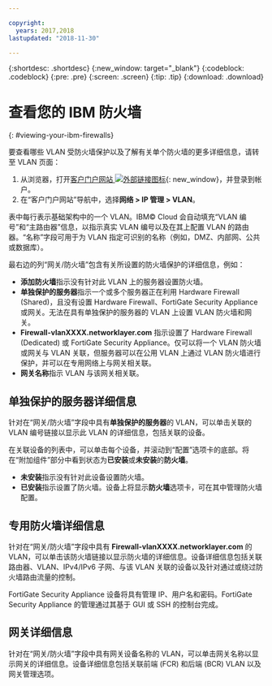```yaml
---

copyright:
  years: 2017,2018
lastupdated: "2018-11-30"

---
```


{:shortdesc: .shortdesc}
{:new_window: target="_blank"}
{:codeblock: .codeblock}
{:pre: .pre}
{:screen: .screen}
{:tip: .tip}
{:download: .download}

# 查看您的 IBM 防火墙
{: #viewing-your-ibm-firewalls}

要查看哪些 VLAN 受防火墙保护以及了解有关单个防火墙的更多详细信息，请转至 VLAN 页面：

1. 从浏览器，打开[客户门户网站 ![外部链接图标](../../icons/launch-glyph.svg "外部链接图标")](https://control.softlayer.com/){: new_window}，并登录到帐户。
2. 在“客户门户网站”导航中，选择**网络 > IP 管理 > VLAN**。

表中每行表示基础架构中的一个 VLAN。IBM© Cloud 会自动填充“VLAN 编号”和“主路由器”信息，以指示真实 VLAN 编号以及在其上配置 VLAN 的路由器。“名称”字段可用于为 VLAN 指定可识别的名称（例如，DMZ、内部网、公共或数据库）。

最右边的列“网关/防火墙”包含有关所设置的防火墙保护的详细信息，例如：

- **添加防火墙**指示没有针对此 VLAN 上的服务器设置防火墙。
- **单独保护的服务器**指示一个或多个服务器正在利用 Hardware Firewall (Shared)，且没有设置 Hardware Firewall、FortiGate Security Appliance 或网关。无法在具有单独保护的服务器的 VLAN 上设置 VLAN 防火墙和网关。
- **Firewall-vlanXXXX.networklayer.com** 指示设置了 Hardware Firewall (Dedicated) 或 FortiGate Security Appliance。仅可以将一个 VLAN 防火墙或网关与 VLAN 关联，但服务器可以在公用 VLAN 上通过 VLAN 防火墙进行保护，并可以在专用网络上与网关相关联。
- **网关名称**指示 VLAN 与该网关相关联。

## 单独保护的服务器详细信息

针对在“网关/防火墙”字段中具有**单独保护的服务器**的 VLAN，可以单击关联的 VLAN 编号链接以显示此 VLAN 的详细信息，包括关联的设备。

在关联设备的列表中，可以单击每个设备，并滚动到“配置”选项卡的底部。将在“附加组件”部分中看到状态为**已安装**或**未安装**的**防火墙**。

- **未安装**指示没有针对此设备设置防火墙。
- **已安装**指示设置了防火墙。设备上将显示**防火墙**选项卡，可在其中管理防火墙配置。

## 专用防火墙详细信息

针对在“网关/防火墙”字段中具有 **Firewall-vlanXXXX.networklayer.com** 的 VLAN，可以单击该防火墙链接以显示防火墙的详细信息。设备详细信息包括关联路由器、VLAN、IPv4/IPv6 子网、与该 VLAN 关联的设备以及针对通过或绕过防火墙路由流量的控制。

FortiGate Security Appliance 设备将具有管理 IP、用户名和密码。FortiGate Security Appliance 的管理通过其基于 GUI 或 SSH 的控制台完成。

## 网关详细信息

针对在“网关/防火墙”字段中具有网关设备名称的 VLAN，可以单击网关名称以显示网关的详细信息。设备详细信息包括关联前端 (FCR) 和后端 (BCR) VLAN 以及网关管理选项。
